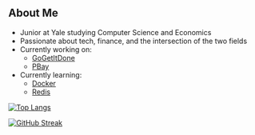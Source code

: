 ## About Me
- Junior at Yale studying Computer Science and Economics
- Passionate about tech, finance, and the intersection of the two fields
- Currently working on:
  - [GoGetItDone](https://github.com/PSebaRaj/GoGetItDone)
  - [PBay](https://github.com/PSebaRaj/pBay)
- Currently learning:
  - [Docker](https://github.com/topics/docker)
  - [Redis](https://github.com/go-redis/redis)

[![Top Langs](https://github-readme-stats.vercel.app/api/top-langs/?username=psebaraj&layout=compact&langs_count=6&theme=dark&exclude_repo=github-readme-stats,dotfiles)](https://github.com/psebaraj/github-readme-stats)

[![GitHub Streak](https://github-readme-streak-stats.herokuapp.com/?user=psebaraj&theme=dark)](https://git.io/streak-stats)

<!---
PSebaRaj/PSebaRaj is a ✨ special ✨ repository because its `README.md` (this file) appears on your GitHub profile.
You can click the Preview link to take a look at your changes.
--->
